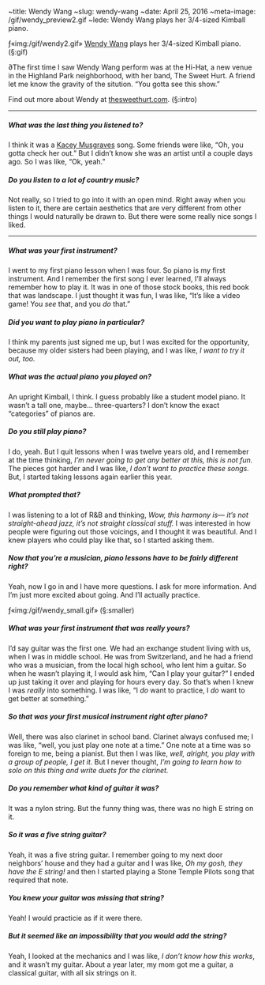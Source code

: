 ~title: Wendy Wang
~slug: wendy-wang
~date: April 25, 2016
~meta-image: /gif/wendy_preview2.gif
~lede: Wendy Wang plays her 3/4-sized Kimball piano.

ƒ«img:/gif/wendy2.gif» [Wendy Wang](http://www.thesweethurt.com/) plays her 3/4-sized Kimball piano. (§:gif)

∂The first time I saw Wendy Wang perform was at the Hi-Hat, a new venue in the Highland Park neighborhood, with her band, The Sweet Hurt. A friend let me know the gravity of the sitution. “You gotta see this show.”

Find out more about Wendy at [thesweethurt.com](http://www.thesweethurt.com/). (§:intro)

___

##### What was the last thing you listened to?

I think it was a [Kacey Musgraves](/sound/musgraves.mp3) song. Some friends were like, “Oh, you gotta check her out.” But I didn’t know she was an artist until a couple days ago. So I was like, “Ok, yeah.”

##### Do you listen to a lot of country music?

Not really, so I tried to go into it with an open mind. Right away when you listen to it, there are certain aesthetics that are very different from other things I would naturally be drawn to. But there were some really nice songs I liked.

___

##### What was your first instrument?

I went to my first piano lesson when I was four. So piano is my first instrument. And I remember the first song I ever learned, I’ll always remember how to play it. It was in one of those stock books, this red book that was landscape. I just thought it was fun, I was like, “It’s like a video game! You _see_ that, and you _do_ that.”

##### Did you want to play piano in particular?

I think my parents just signed me up, but I was excited for the opportunity, because my older sisters had been playing, and I was like, _I want to try it out, too._

##### What was the actual piano you played on?

An upright Kimball, I think. I guess probably like a student model piano. It wasn’t a tall one, maybe... three-quarters? I don’t know the exact “categories” of pianos are.

##### Do you still play piano?

I do, yeah. But I quit lessons when I was twelve years old, and I remember at the time thinking, _I’m never going to get any better at this, this is not fun._ The pieces got harder and I was like, _I don’t want to practice these songs._ But, I started taking lessons again earlier this year.

##### What prompted that?

I was listening to a lot of R&B and thinking, _Wow, this harmony is— it’s not straight-ahead jazz, it’s not straight classical stuff._ I was interested in how people were figuring out those voicings, and I thought it was beautiful. And I knew players who could play like that, so I started asking them.

##### Now that you’re a musician, piano lessons have to be fairly different right?

Yeah, now I go in and I have more questions. I ask for more information. And I’m just more excited about going. And I’ll actually practice.

ƒ«img:/gif/wendy_small.gif» (§:smaller)

##### What was your first instrument that was really yours?

I’d say guitar was the first one. We had an exchange student living with us, when I was in middle school. He was from Switzerland, and he had a friend who was a musician, from the local high school, who lent him a guitar. So when he wasn’t playing it, I would ask him, “Can I play your guitar?” I ended up just taking it over and playing for hours every day. So that’s when I knew I was _really_ into something. I was like, “I _do_ want to practice, I _do_ want to get better at something.”

##### So that was your first musical instrument right after piano?

Well, there was also clarinet in school band. Clarinet always confused me; I was like, “well, you just play one note at a time.” One note at a time was so foreign to me, being a pianist. But then I was like, _well, alright, you play with a group of people, I get it_. But I never thought, _I’m going to learn how to solo on this thing and write duets for the clarinet._

##### Do you remember what kind of guitar it was?

It was a nylon string. But the funny thing was, there was no high E string on it.

##### So it was a five string guitar?

Yeah, it was a five string guitar. I remember going to my next door neighbors’ house and they had a guitar and I was like, _Oh my gosh, they have the E string!_ and then I started playing a Stone Temple Pilots song that required that note.

##### You knew your guitar was missing that string?

Yeah! I would practicie as if it were there.

##### But it seemed like an impossibility that you would add the string?

Yeah, I looked at the mechanics and I was like, _I don’t know how this works_, and it wasn’t my guitar. About a year later, my mom got me a guitar, a classical guitar, with all six strings on it.